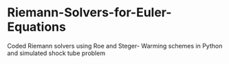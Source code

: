 # Riemann-Solvers-for-Euler-Equations
Coded Riemann solvers using Roe and Steger- Warming schemes in Python and simulated shock tube problem
